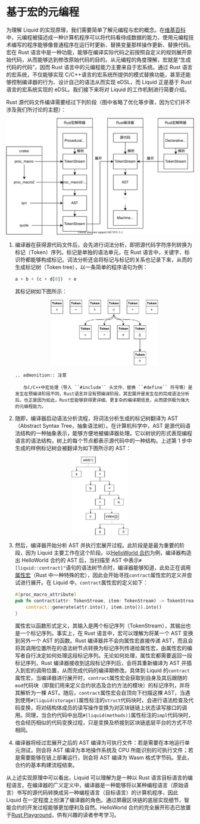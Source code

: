 # 基于宏的元编程

为理解 Liquid 的实现原理，我们需要简单了解元编程与宏的概念。在[维基百科](https://zh.wikipedia.org/wiki/%E5%85%83%E7%BC%96%E7%A8%8B)中，元编程被描述成一种计算机程序可以将代码看待成数据的能力，使用元编程技术编写的程序能够像普通程序在运行时更新、替换变量那样操作更新、替换代码。宏在 Rust 语言中是一种功能，能够在编译实际代码之前按照自定义的规则展开原始代码，从而能够达到修改原始代码的目的。从元编程的角度理解，宏就是“生成代码的代码”，因而 Rust 语言中的元编程能力主要来自于宏系统。通过 Rust 语言的宏系统，不仅能够实现 C/C++语言的宏系统所提供的模式替换功能，甚至还能够控制编译器的行为、设计自己的语法从而实现 eDSL，而 Liquid 正是基于 Rust 语言的宏系统实现的 eDSL。我们接下来将对 Liquid 的工作机制进行简要介绍。

Rust 源代码文件编译需要经过下列阶段（图中省略了优化等步骤，因为它们并不涉及我们所讨论的主题）：

<div align=center>
    <img src="../../_static/images/advance/compile.svg" alt="compile"/>
</div>

1. 编译器在获得源代码文件后，会先进行词法分析，即把源代码字符序列转换为标记（Token）序列。标记是单独的语法单元，在 Rust 语言中，关键字、标识符都能够构成标记。词法分析还会将标记与标记的关系也记录下来，从而的生成标记树（Token tree），以一条简单的程序语句为例：

    ```rust
    a + b + (c + d[0])  + e
    ```

    其标记树如下图所示：
    <div align=center>
        <img src="../../_static/images/advance/token_tree.png" width=60% alt="token_tree"/>
    </div>

    ```eval_rst
    .. admonition:: 注意

       与C/C++中宏处理（导入 ``#include`` 头文件、替换 ``#define`` 符号等）是发生在预编译阶段不同，Rust语言并没有预编译阶段，其宏展开是发生在的完成语法分析后。也正是因为如此，Rust宏能够获得更详细、更复杂的编译期信息，从而提供极为强大的元编程能力。
    ```

2. 随即，编译器启动语法分析流程，将词法分析生成的标记树翻译为 AST（Abstract Syntax Tree，抽象语法树）。在计算机科学中，AST 是源代码语法结构的一种抽象表示，能够方便地被编译器处理。它以树状的形式表现编程语言的语法结构，树上的每个节点都表示源代码中的一种结构。上述第 1 步中生成的样例标记树会被翻译为如下图所示的 AST：

 <div align=center>
     <img src="../../_static/images/advance/ast.png" width=30% alt="ast"/>
 </div>

3. 然后，编译器开始分析 AST 并执行宏展开过程。此阶段是是最为重要的阶段，因为 Liquid 主要工作在这个阶段。以[HelloWorld 合约](../quickstart/example.html#hello-world)为例，编译器构造出 HelloWorld 合约的 AST 后，当扫描至 AST 中表示`#[liquid::contract]"`语句的语法树节点时，编译器能够知道，此处正在调用[属性宏](https://doc.rust-lang.org/reference/procedural-macros.html#attribute-macros)（Rust 中一种特殊的宏），因此会开始寻找`contract`属性宏的定义并尝试进行展开。在 Liquid 中，`contract`属性宏的定义如下：

    ```rust
    #[proc_macro_attribute]
    pub fn contract(attr: TokenStream, item: TokenStream) -> TokenStream {
        contract::generate(attr.into(), item.into()).into()
    }
    ```

    属性宏以函数形式定义，其输入是两个标记序列（TokenStream），其输出也是一个标记序列。事实上，在 Rust 语言中，宏可以理解为将某一个 AST 变换到另外一个 AST 的函数。Rust 编译器并不会向属性宏直接传递 AST，而且会将其调用位置所在的语法树节点转换为标记序列传递给属性宏，由属性宏的编写者自行决定如何处理这段标记序列。无论如何处理，属性宏都需要返回一段标记序列，Rust 编译器接收到这段标记序列后，会将其重新编译为 AST 并插入到宏的调用位置，从而完成代码的编译期修改。具体到 Liquid 的`contract`属性宏，当编译器进行展开时，`contract`属性宏会获取到自身及其后跟随的`mod`代码块（即我们用来定义合约状态及合约方法的模块）的标记序列，并将其解析为一棵 AST。随后，`contract`属性宏会自顶向下扫描这棵 AST，当遇到使用`#[liquid(storage)]`属性标注的`struct`代码块时，会进行语法检查及代码变换，将对结构体成员的读写操作变换为对区块链链上状态读写接口的调用。同理，当合约代码中出现`#[liquid(methods)]`属性标注的`impl`代码块时，也会经历相似的代码变换过程，只是变换及桥接到区块链底层平台的方式不尽相同。

4. 编译器将经过宏展开之后的 AST 编译为可执行文件：若是需要在本地运行单元测试，则会将 AST 编译为本地操作系统及 CPU 所能识别的可执行文件；若是需要能够在链上部署运行，则会将 AST 编译为 Wasm 格式字节码。至此，合约的基本构建流程结束。

从上述实现原理中可以看出，Liquid 可以理解为是一种以 Rust 语言目标语言的编程语言。在编译器的广义定义中，编译器是一种能够将以某种编程语言（原始语言）书写的源代码转换成另一种编程语言（目标语言）的计算机程序，因此 Liquid 在一定程度上扮演了编译器的角色。通过屏蔽区块链的底层实现细节，智能合约的开发过程能够更加便利及自然。HelloWorld 合约的完全展开形态已放置于[Rust Playground](https://play.rust-lang.org/?version=stable&mode=debug&edition=2018&gist=a2ac3d836b0fdce414e656019b454c82)，供有兴趣的读者参考学习。
